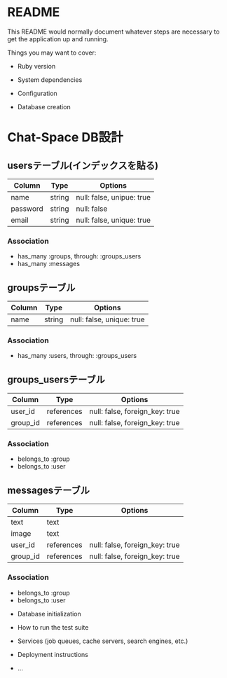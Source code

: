 # README

This README would normally document whatever steps are necessary to get the
application up and running.

Things you may want to cover:

* Ruby version

* System dependencies

* Configuration

* Database creation
# Chat-Space DB設計
## usersテーブル(インデックスを貼る)
|Column|Type|Options|
|------|----|-------|
|name|string|null: false, unipue: true|
|password|string|null: false|
|email|string|null: false, unique: true|
### Association
- has_many :groups, through: :groups_users
- has_many :messages

## groupsテーブル
|Column|Type|Options|
|------|----|-------|
|name|string|null: false, unique: true|
### Association
- has_many :users, through: :groups_users

## groups_usersテーブル
|Column|Type|Options|
|------|----|-------|
|user_id|references|null: false, foreign_key: true|
|group_id|references|null: false, foreign_key: true|
### Association
- belongs_to :group
- belongs_to :user

## messagesテーブル
|Column|Type|Options|
|------|----|-------|
|text|text||
|image|text||
|user_id|references|null: false, foreign_key: true|
|group_id|references|null: false, foreign_key: true|
### Association
- belongs_to :group
- belongs_to :user

* Database initialization

* How to run the test suite

* Services (job queues, cache servers, search engines, etc.)

* Deployment instructions

* ...
